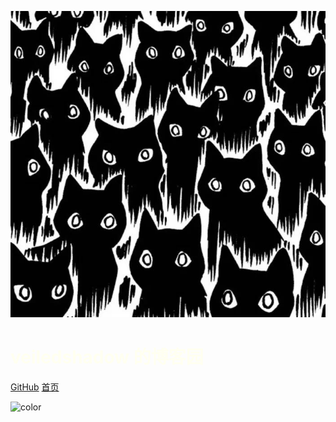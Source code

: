 <!-- _coverpage.md -->

![logo](cat.jpg)
<!-- 背景图片 -->

# <font color = #fffff> veiledshadow 的博客园 </font>

<!-- > 一个神奇的文档网站生成器。 -->

<!-- - 简单、轻便 (压缩后 ~21kB) -->
<!-- - 无需生成 html 文件 -->
<!-- - 众多主题 -->

[GitHub](https://github.com/veiledshadow/)
[首页](/README)



<!-- 背景色 -->

<!-- ![color](#110033) -->
![color](#000000)
